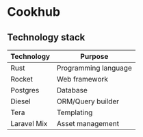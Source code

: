 # Cookhub

## Technology stack

| Technology  | Purpose              |
| ----------- | -------------------- |
| Rust        | Programming language |
| Rocket      | Web framework        |
| Postgres    | Database             |
| Diesel      | ORM/Query builder    |
| Tera        | Templating           |
| Laravel Mix | Asset management     |
